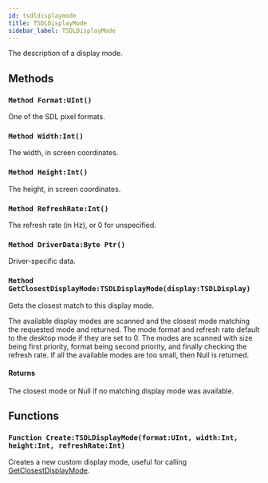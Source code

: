 ```yaml
---
id: tsdldisplaymode
title: TSDLDisplayMode
sidebar_label: TSDLDisplayMode
---
```


The description of a display mode.


## Methods

### `Method Format:UInt()`

One of the SDL pixel formats.


### `Method Width:Int()`

The width, in screen coordinates.


### `Method Height:Int()`

The height, in screen coordinates.


### `Method RefreshRate:Int()`

The refresh rate (in Hz), or 0 for unspecified.


### `Method DriverData:Byte Ptr()`

Driver-specific data.


### `Method GetClosestDisplayMode:TSDLDisplayMode(display:TSDLDisplay)`

Gets the closest match to this display mode.

The available display modes are scanned and the closest mode matching the requested mode and returned.
The mode format and refresh rate default to the desktop mode if they are set to 0.
The modes are scanned with size being first priority, format being second priority, and finally checking the refresh rate.
If all the available modes are too small, then Null is returned.


#### Returns
The closest mode or Null if no matching display mode was available.



## Functions

### `Function Create:TSDLDisplayMode(format:UInt, width:Int, height:Int, refreshRate:Int)`

Creates a new custom display mode, useful for calling [GetClosestDisplayMode](../../../sdl/sdl.sdlvideo/#method-getclosestdisplaymode-tsdldisplaymode-display-tsdldisplay).


